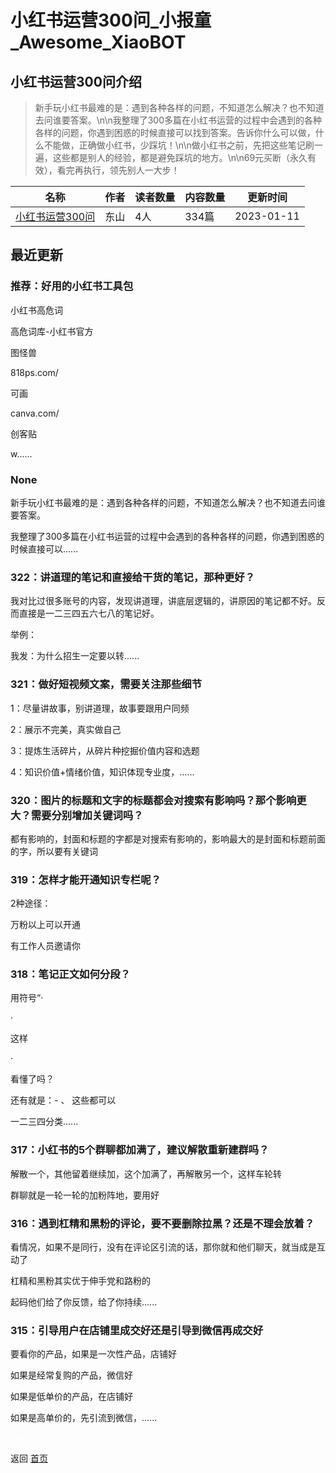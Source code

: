 # 小红书运营300问_小报童_Awesome_XiaoBOT

## 小红书运营300问介绍
> 新手玩小红书最难的是：遇到各种各样的问题，不知道怎么解决？也不知道去问谁要答案。\n\n我整理了300多篇在小红书运营的过程中会遇到的各种各样的问题，你遇到困惑的时候直接可以找到答案。告诉你什么可以做，什么不能做，正确做小红书，少踩坑！\n\n做小红书之前，先把这些笔记刷一遍，这些都是别人的经验，都是避免踩坑的地方。\n\n69元买断（永久有效），看完再执行，领先别人一大步！  
  


|名称|作者|读者数量|内容数量|更新时间|
|---|---|---|---|---|
|[小红书运营300问](https://xiaobot.net/p/xiaohongshu300?refer=9c3f1c95-a052-465a-9902-f6d75080262a)|东山|4人|334篇|2023-01-11|

## 最近更新
### 推荐：好用的小红书工具包

小红书高危词

高危词库-小红书官方

图怪兽

818ps.com/

可画

canva.com/

创客贴

w......

### None

新手玩小红书最难的是：遇到各种各样的问题，不知道怎么解决？也不知道去问谁要答案。

我整理了300多篇在小红书运营的过程中会遇到的各种各样的问题，你遇到困惑的时候直接可以......

### 322：讲道理的笔记和直接给干货的笔记，那种更好？

我对比过很多账号的内容，发现讲道理，讲底层逻辑的，讲原因的笔记都不好。反而直接是一二三四五六七八的笔记好。

举例：

我发：为什么招生一定要以转......

### 321：做好短视频文案，需要关注那些细节

1：尽量讲故事，别讲道理，故事要跟用户同频

2：展示不完美，真实做自己

3：提炼生活碎片，从碎片种挖掘价值内容和选题

4：知识价值+情绪价值，知识体现专业度，......

### 320：图片的标题和文字的标题都会对搜索有影响吗？那个影响更大？需要分别增加关键词吗？

都有影响的，封面和标题的字都是对搜索有影响的，影响最大的是封面和标题前面的字，所以要有关键词

### 319：怎样才能开通知识专栏呢？

2种途径：

万粉以上可以开通

有工作人员邀请你

### 318：笔记正文如何分段？

用符号“·

·

这样

·

看懂了吗？

还有就是：- 、 这些都可以

一二三四分类......

### 317：小红书的5个群聊都加满了，建议解散重新建群吗？

解散一个，其他留着继续加，这个加满了，再解散另一个，这样车轮转

群聊就是一轮一轮的加粉阵地，要用好

### 316：遇到杠精和黑粉的评论，要不要删除拉黑？还是不理会放着？

看情况，如果不是同行，没有在评论区引流的话，那你就和他们聊天，就当成是互动了

杠精和黑粉其实优于伸手党和路粉的

起码他们给了你反馈，给了你持续......

### 315：引导用户在店铺里成交好还是引导到微信再成交好

要看你的产品，如果是一次性产品，店铺好

如果是经常复购的产品，微信好

如果是低单价的产品，在店铺好

如果是高单价的，先引流到微信，......


<a href="https://github.com/Reno9527/awesome-xiaobot" style="color: white; text-decoration: none;">awesome-xiaobot</a>

返回 [首页](../README.md)
